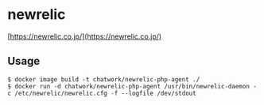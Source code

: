 # newrelic
[https://newrelic.co.jp/](https://newrelic.co.jp/)

## Usage
```
$ docker image build -t chatwork/newrelic-php-agent ./
$ docker run -d chatwork/newrelic-php-agent /usr/bin/newrelic-daemon -c /etc/newrelic/newrelic.cfg -f --logfile /dev/stdout
```